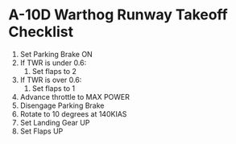 # A-10D Warthog Runway Takeoff Checklist

1. Set Parking Brake ON
2. If TWR is under 0.6:
   1. Set flaps to 2
3. If TWR is over 0.6:
   1. Set flaps to 1
4. Advance throttle to MAX POWER
5. Disengage Parking Brake
6. Rotate to 10 degrees at 140KIAS
7. Set Landing Gear UP
8. Set Flaps UP
